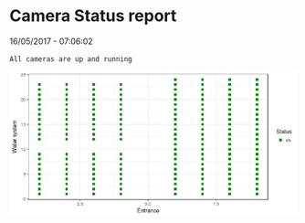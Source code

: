 Camera Status report
================
16/05/2017 - 07:06:02

    All cameras are up and running

![](camreport_files/figure-markdown_github/unnamed-chunk-2-1.png)

